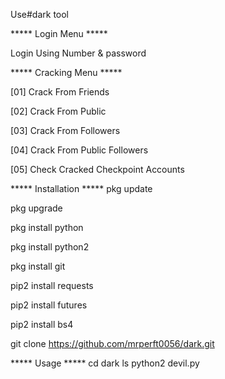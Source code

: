 Use#dark tool

***** Login Menu *****

Login Using Number & password

***** Cracking Menu *****

[01] Crack From Friends

[02] Crack From Public

[03] Crack From Followers

[04] Crack From Public Followers

[05] Check Cracked Checkpoint Accounts


***** Installation *****
pkg update

pkg upgrade

pkg install python

pkg install python2

pkg install git

pip2 install requests

pip2 install futures

pip2 install bs4

git clone https://github.com/mrperft0056/dark.git

***** Usage *****
cd dark
ls
python2 devil.py
